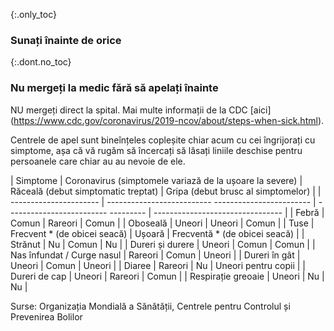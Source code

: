 {:.only_toc} 
 ### Sunați înainte de orice 

 {:.dont.no_toc} 
 ### Nu mergeți la medic fără să apelați înainte 

NU mergeți direct la spital. Mai multe informații de la CDC [aici] (https://www.cdc.gov/coronavirus/2019-ncov/about/steps-when-sick.html). 

Centrele de apel sunt bineînțeles copleșite chiar acum cu cei îngrijorați cu simptome, așa că vă rugăm să încercați să lăsați liniile deschise pentru persoanele care chiar au 
au nevoie de ele. 

 <div class="table-wrap" markdown="1"> 
 
 | Simptome | Coronavirus (simptomele variază de la ușoare la severe) | Răceală (debut simptomatic treptat) | Gripa (debut brusc al simptomelor) | 
 | ---------------------- | -------------------------- ------------------------ | ------------------------- --------- | -------------------------------- | 
 | Febră | Comun | Rareori | Comun | 
 | Oboseală | Uneori | Uneori | Comun | 
 | Tuse | Frecvent * (de obicei seacă) | Ușoară | Frecventă * (de obicei seacă) | 
 | Strănut | Nu | Comun | Nu | 
 | Dureri și durere | Uneori | Comun | Comun | 
 | Nas înfundat / Curge nasul | Rareori | Comun | Uneori | 
 | Dureri în gât | Uneori | Comun | Uneori | 
 | Diaree | Rareori | Nu | Uneori pentru copii | 
 | Dureri de cap | Uneori | Rareori | Comun | 
 | Respirație greoaie | Uneori | Nu | Nu | 

 </div> 
 
Surse: Organizația Mondială a Sănătății, Centrele pentru Controlul și Prevenirea Bolilor
